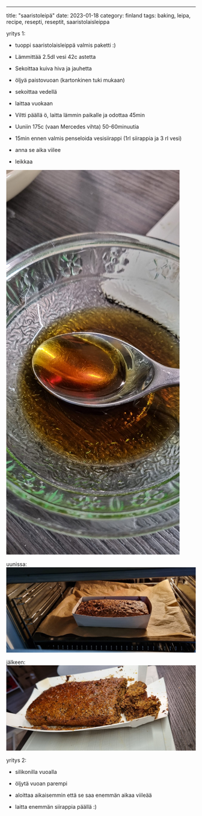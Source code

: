 ---
title: "saaristoleipä"
date: 2023-01-18
category: finland
tags: baking, leipa, recipe, resepti, reseptit, saaristolaisleippa

yritys 1:

- tuoppi saaristolaisleippä valmis paketti :)

- Lämmittää 2.5dl vesi 42c astetta

- Sekoittaa kuiva hiva ja jauhetta

- öljyä paistovuoan (kartonkinen tuki mukaan)

- sekoittaa vedellä

- laittaa vuokaan

- Viltti päällä ö, laitta lämmin paikalle ja odottaa 45min

- Uuniin 175c (vaan Mercedes vihta) 50-60minuutia

- 15min ennen valmis penseloida vesisiirappi (1rl siirappia ja 3 rl vesi)

- anna se aika viilee

- leikkaa

![](images/20230114_102032-scaled.jpg)

uunissa: ![](images/20230114_102041-scaled.jpg)

jälkeen: ![](images/20230114_110745-scaled.jpg)

yritys 2:

- silikonilla vuoalla

- öljytä vuoan parempi

- aloittaa aikaisemmin että se saa enemmän aikaa viileää

- laitta enemmän siirappia päällä :)
